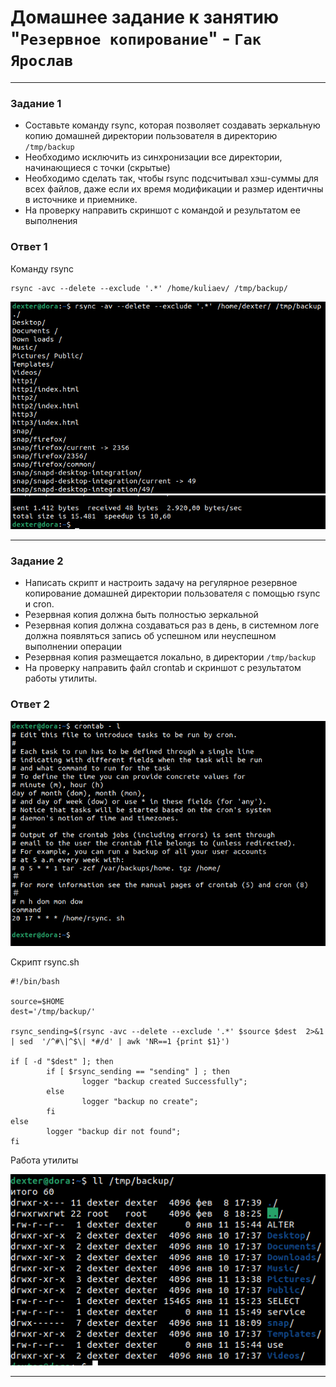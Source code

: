 # Домашнее задание к занятию "`Резервное копирование`" - `Гак Ярослав`

---

### Задание 1

- Составьте команду rsync, которая позволяет создавать зеркальную копию домашней директории пользователя в директорию `/tmp/backup`
- Необходимо исключить из синхронизации все директории, начинающиеся с точки (скрытые)
- Необходимо сделать так, чтобы rsync подсчитывал хэш-суммы для всех файлов, даже если их время модификации и размер идентичны в источнике и приемнике.
- На проверку направить скриншот с командой и результатом ее выполнения

### Ответ 1

Команду rsync

```
rsync -avc --delete --exclude '.*' /home/kuliaev/ /tmp/backup/
```

![alt text](https://github.com/Anudora41/sflt-hw-s/blob/main/rsync.png)
![alt text](https://github.com/Anudora41/sflt-hw-s/blob/main/rs2.png)

---

### Задание 2

- Написать скрипт и настроить задачу на регулярное резервное копирование домашней директории пользователя с помощью rsync и cron.
- Резервная копия должна быть полностью зеркальной
- Резервная копия должна создаваться раз в день, в системном логе должна появляться запись об успешном или неуспешном выполнении операции
- Резервная копия размещается локально, в директории `/tmp/backup`
- На проверку направить файл crontab и скриншот с результатом работы утилиты.

### Ответ 2

![alt text](https://github.com/Anudora41/sflt-hw-s/blob/main/crontab.png)

Скрипт rsync.sh

```
#!/bin/bash

source=$HOME 
dest='/tmp/backup/'

rsync_sending=$(rsync -avc --delete --exclude '.*' $source $dest  2>&1 | sed  '/^#\|^$\| *#/d' | awk 'NR==1 {print $1}')

if [ -d "$dest" ]; then
        if [ $rsync_sending == "sending" ] ; then
                logger "backup created Successfully";
        else
                logger "backup no create";
        fi
else
        logger "backup dir not found";
fi
```

Работа утилиты

![alt text](https://github.com/Anudora41/sflt-hw-s/blob/main/result%20util.png)

---
